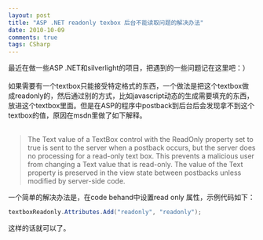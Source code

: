 ```yaml
---
layout: post
title: "ASP .NET readonly texbox 后台不能读取问题的解决办法"
date: 2010-10-09
comments: true
tags: CSharp
---
```

最近在做一些ASP .NET和silverlight的项目，把遇到的一些问题记在这里吧：）<br /><br />如果需要有一个textbox只能接受特定格式的东西，一个做法是把这个textbox做成readonly的，然后通过别的方式，比如javascript动态的生成需要填充的东西，放进这个textbox里面。但是在ASP的程序中postback到后台后会发现拿不到这个textbox的值，原因在msdn里做了如下解释。<br /><br />

> The Text value of a TextBox control with the ReadOnly property set to true
> is sent to the server when a postback occurs, but the server does no
> processing for a read-only text box. This prevents a malicious user from
> changing a Text value that is read-only. The value of the Text property is preserved in the view state between postbacks unless modified by server-side code.

一个简单的解决办法是，在code behand中设置read only 属性，示例代码如下：
```c#
textboxReadonly.Attributes.Add("readonly", "readonly");
```
这样的话就可以了。